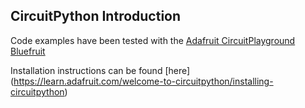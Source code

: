 ## CircuitPython Introduction

Code examples have been tested with the [Adafruit CircuitPlayground Bluefruit](https://www.adafruit.com/product/4333)

Installation instructions can be found [here] (https://learn.adafruit.com/welcome-to-circuitpython/installing-circuitpython)
